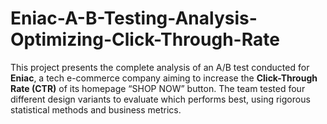 # Eniac-A-B-Testing-Analysis-Optimizing-Click-Through-Rate
This project presents the complete analysis of an A/B test conducted for **Eniac**, a tech e-commerce company aiming to increase the **Click-Through Rate (CTR)** of its homepage “SHOP NOW” button. The team tested four different design variants to evaluate which performs best, using rigorous statistical methods and business metrics.
